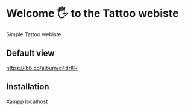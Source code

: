 # Welcome 🖐 to the Tattoo webiste

Simple Tattoo webiste


## Default view

https://ibb.co/album/d4drKR

## Installation

Xampp localhost
    

